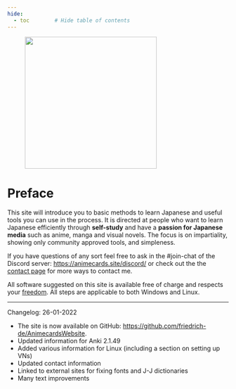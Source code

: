```yaml
---
hide:
  - toc        # Hide table of contents
---
```

<figure>
  <img src="/images/text_youkoso.png" width="300"/>
</figure>

# Preface
This site will introduce you to basic methods to learn Japanese and useful tools you can use in the process. 
It is directed at people who want to learn Japanese efficiently through **self-study** and have a **passion for Japanese media** such as anime, manga and visual novels. 
The focus is on impartiality, showing only community approved tools, and simpleness. 

If you have questions of any sort feel free to ask in the #join-chat of the Discord server: <https://animecards.site/discord/> or check out the the [contact page](support.md) for more ways to contact me.

All software suggested on this site is available free of charge and respects your [freedom](https://www.gnu.org/philosophy/free-sw.en.html). All steps are applicable to both Windows and Linux.

--- 

Changelog: 26-01-2022

- The site is now available on GitHub: <https://github.com/friedrich-de/AnimecardsWebsite>. 
- Updated information for Anki 2.1.49
- Added various information for Linux (including a section on setting up VNs)
- Updated contact information 
- Linked to external sites for fixing fonts and J-J dictionaries
- Many text improvements